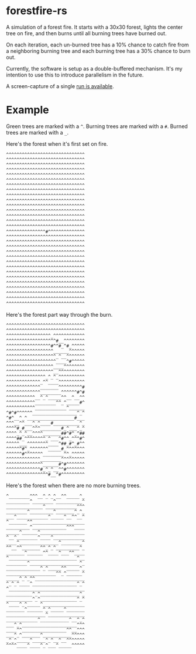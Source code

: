 # forestfire-rs

A simulation of a forest fire. It starts with a 30x30 forest, lights the center
tree on fire, and then burns until all burning trees have burned out.

On each iteration, each un-burned tree has a 10% chance to catch fire from a
neighboring burning tree and each burning tree has a 30% chance to burn out.

Currently, the software is setup as a double-buffered mechanism. It's my
intention to use this to introduce parallelism in the future.

A screen-capture of a single [run is available](https://youtu.be/Trrow1D23nw).

# Example

Green trees are marked with a `^`. Burning trees are marked with a `#`. Burned
trees are marked with a `_`.

Here's the forest when it's first set on fire.

```
^^^^^^^^^^^^^^^^^^^^^^^^^^^^^^
^^^^^^^^^^^^^^^^^^^^^^^^^^^^^^
^^^^^^^^^^^^^^^^^^^^^^^^^^^^^^
^^^^^^^^^^^^^^^^^^^^^^^^^^^^^^
^^^^^^^^^^^^^^^^^^^^^^^^^^^^^^
^^^^^^^^^^^^^^^^^^^^^^^^^^^^^^
^^^^^^^^^^^^^^^^^^^^^^^^^^^^^^
^^^^^^^^^^^^^^^^^^^^^^^^^^^^^^
^^^^^^^^^^^^^^^^^^^^^^^^^^^^^^
^^^^^^^^^^^^^^^^^^^^^^^^^^^^^^
^^^^^^^^^^^^^^^^^^^^^^^^^^^^^^
^^^^^^^^^^^^^^^^^^^^^^^^^^^^^^
^^^^^^^^^^^^^^^^^^^^^^^^^^^^^^
^^^^^^^^^^^^^^^^^^^^^^^^^^^^^^
^^^^^^^^^^^^^^^^^^^^^^^^^^^^^^
^^^^^^^^^^^^^^^#^^^^^^^^^^^^^^
^^^^^^^^^^^^^^^^^^^^^^^^^^^^^^
^^^^^^^^^^^^^^^^^^^^^^^^^^^^^^
^^^^^^^^^^^^^^^^^^^^^^^^^^^^^^
^^^^^^^^^^^^^^^^^^^^^^^^^^^^^^
^^^^^^^^^^^^^^^^^^^^^^^^^^^^^^
^^^^^^^^^^^^^^^^^^^^^^^^^^^^^^
^^^^^^^^^^^^^^^^^^^^^^^^^^^^^^
^^^^^^^^^^^^^^^^^^^^^^^^^^^^^^
^^^^^^^^^^^^^^^^^^^^^^^^^^^^^^
^^^^^^^^^^^^^^^^^^^^^^^^^^^^^^
^^^^^^^^^^^^^^^^^^^^^^^^^^^^^^
^^^^^^^^^^^^^^^^^^^^^^^^^^^^^^
^^^^^^^^^^^^^^^^^^^^^^^^^^^^^^
^^^^^^^^^^^^^^^^^^^^^^^^^^^^^^
```

Here's the forest part way through the burn.


```
^^^^^^^^^^^^^^^^^^^^^^^^^^^^^^
^^^^^^^^^^^^^^^^^^^^^^^^^^^^^^
^^^^^^^^^^^^^^^^^_^^^^^^^^^^^^
^^^^^^^^^^^^^^^^^^^#__^^^^^^^^
^^^^^^^^^^^^^^^^^#^^#_^#_^^^^^
^^^^^^^^^^^^^^^^^^______^^^^^^
^^^^^^^^^^^^^^^^^^^_^__^^^^^^^
^^^^^^^^^^^^^^^^^^^____^#^^^^^
^^^^^^^^^^^^^^^^^^____^^^^^^^^
^^^^^^^^^^^^^^^^^^__^^^^^^^^^^
^^^^^^^^^^^^^^^_^_^_^^^^^^^^^^
^^^^^^^^^^^^^_^^____^^^^^^^^^^
^^^^^^^^^^^^^_______^^^^^^^^^#
^^^^^^^^^^^^^________^^^^^^#^#
^^^^^^^^^^^__^_^_____^^__^__^^
^^^^^^^^^^^________^^_^_____#^
^^^^^^^^^^^____________^______
^#^#^^^^^^_________________^_^
^#^__^_^__________________#___
^^^__^^___^_^____#__________^_
^^^^#_#___^^^________#_^___^_^
^^^^_^_^__^^^^_______##^#^_^##
^^^^##_^^^^^^^^_^___^#^^_^^^#^
^^^^^___^^^^^^^^____^##_#^_#^^
^^^^^^#^_^^^^^^^_____#_^^^^^^^
^^^^^^#^^^^^^^________^^_^^^^^
^^^^^^^^^^^^^________^^^^^^^^^
^^^^^^^^^^^^^^______#^#^^^^^^^
^^^^^^^^^^^^^#_^_^__^^#^^^^^^^
^^^^^^^^^^^^^^^^#__^#^^^^^^^^^
```

Here's the forest when there are no more burning trees.

```
^________^^^__^_^_^__^^_____^_
_________^________^__________^
______________^____________^^^
________^_________^_______^_^_
___^____________^_____^__^^__^
^_______^^____________________
_________^_____________^^^____
_____^______^_________________
^__^________^____^____________
____^_______________^________^
^^__^^_______^^_^_^_________^_
_______^______^^____^___^^____
^__________________________^__
________^___________________^_
_____________^_^_____^^_____^_
___________________^^_^______^
_____^_^_^^___________________
^_^_^____^_________________^_^
^_____________________________
__________^_^_______________^_
__________^_^______________^_^
^____^_^_____^________________
_______^______^_^_____^_______
_______________^______________
____________^___________^__^_^
___^_^_____________________^^^
____^^_________________^^__^^^
___^_^_______^___________^^^^^
_^_^_____^_____^_^__^__^^^^^^^
^^^^____^____^_^___^_____^^^^^
```
